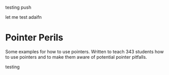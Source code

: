 testing push


let me test adaifn
# Pointer Perils

Some examples for how to use pointers.  Written to teach 343 students how to use pointers and to make them aware of potential pointer pitfalls.


testing
